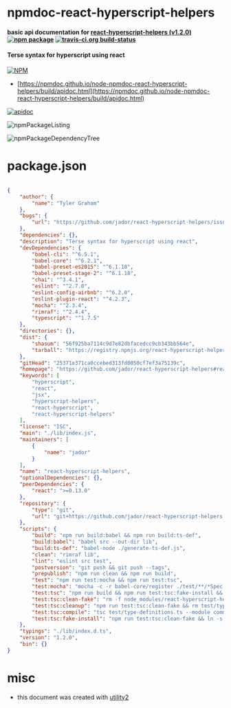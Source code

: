 # npmdoc-react-hyperscript-helpers

#### basic api documentation for  [react-hyperscript-helpers (v1.2.0)](https://github.com/jador/react-hyperscript-helpers#readme)  [![npm package](https://img.shields.io/npm/v/npmdoc-react-hyperscript-helpers.svg?style=flat-square)](https://www.npmjs.org/package/npmdoc-react-hyperscript-helpers) [![travis-ci.org build-status](https://api.travis-ci.org/npmdoc/node-npmdoc-react-hyperscript-helpers.svg)](https://travis-ci.org/npmdoc/node-npmdoc-react-hyperscript-helpers)

#### Terse syntax for hyperscript using react

[![NPM](https://nodei.co/npm/react-hyperscript-helpers.png?downloads=true&downloadRank=true&stars=true)](https://www.npmjs.com/package/react-hyperscript-helpers)

- [https://npmdoc.github.io/node-npmdoc-react-hyperscript-helpers/build/apidoc.html](https://npmdoc.github.io/node-npmdoc-react-hyperscript-helpers/build/apidoc.html)

[![apidoc](https://npmdoc.github.io/node-npmdoc-react-hyperscript-helpers/build/screenCapture.buildCi.browser.%252Ftmp%252Fbuild%252Fapidoc.html.png)](https://npmdoc.github.io/node-npmdoc-react-hyperscript-helpers/build/apidoc.html)

![npmPackageListing](https://npmdoc.github.io/node-npmdoc-react-hyperscript-helpers/build/screenCapture.npmPackageListing.svg)

![npmPackageDependencyTree](https://npmdoc.github.io/node-npmdoc-react-hyperscript-helpers/build/screenCapture.npmPackageDependencyTree.svg)



# package.json

```json

{
    "author": {
        "name": "Tyler Graham"
    },
    "bugs": {
        "url": "https://github.com/jador/react-hyperscript-helpers/issues"
    },
    "dependencies": {},
    "description": "Terse syntax for hyperscript using react",
    "devDependencies": {
        "babel-cli": "^6.5.1",
        "babel-core": "^6.2.1",
        "babel-preset-es2015": "^6.1.18",
        "babel-preset-stage-2": "^6.1.18",
        "chai": "^3.4.1",
        "eslint": "^2.7.0",
        "eslint-config-airbnb": "^6.2.0",
        "eslint-plugin-react": "^4.2.3",
        "mocha": "^2.3.4",
        "rimraf": "^2.4.4",
        "typescript": "^1.7.5"
    },
    "directories": {},
    "dist": {
        "shasum": "56f925ba7114c9d7e82dbfacedcc9cb343bb564e",
        "tarball": "https://registry.npmjs.org/react-hyperscript-helpers/-/react-hyperscript-helpers-1.2.0.tgz"
    },
    "gitHead": "25371e371ca0ccebed313fd0050cf7ef3a75139c",
    "homepage": "https://github.com/jador/react-hyperscript-helpers#readme",
    "keywords": [
        "hyperscript",
        "react",
        "jsx",
        "hyperscript-helpers",
        "react-hyperscript",
        "react-hyperscript-helpers"
    ],
    "license": "ISC",
    "main": "./lib/index.js",
    "maintainers": [
        {
            "name": "jador"
        }
    ],
    "name": "react-hyperscript-helpers",
    "optionalDependencies": {},
    "peerDependencies": {
        "react": ">=0.13.0"
    },
    "repository": {
        "type": "git",
        "url": "git+https://github.com/jador/react-hyperscript-helpers.git"
    },
    "scripts": {
        "build": "npm run build:babel && npm run build:ts-def",
        "build:babel": "babel src --out-dir lib",
        "build:ts-def": "babel-node ./generate-ts-def.js",
        "clean": "rimraf lib",
        "lint": "eslint src test",
        "postversion": "git push && git push --tags",
        "prepublish": "npm run clean && npm run build",
        "test": "npm run test:mocha && npm run test:tsc",
        "test:mocha": "mocha -c -r babel-core/register ./test/**/*Spec.js",
        "test:tsc": "npm run build && npm run test:tsc:fake-install && npm run test:tsc:compile && npm run test:tsc:cleanup",
        "test:tsc:clean-fake": "rm -f node_modules/react-hyperscript-helpers",
        "test:tsc:cleanup": "npm run test:tsc:clean-fake && rm test/type-definitions.js",
        "test:tsc:compile": "tsc test/type-definitions.ts --module commonjs",
        "test:tsc:fake-install": "npm run test:tsc:clean-fake && ln -s .. node_modules/react-hyperscript-helpers"
    },
    "typings": "./lib/index.d.ts",
    "version": "1.2.0",
    "bin": {}
}
```



# misc
- this document was created with [utility2](https://github.com/kaizhu256/node-utility2)
